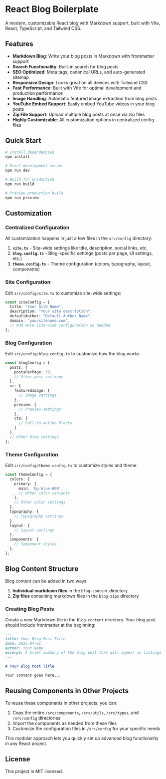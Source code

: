 # React Blog Boilerplate

A modern, customizable React blog with Markdown support, built with Vite, React, TypeScript, and Tailwind CSS.

## Features

- **Markdown Blog**: Write your blog posts in Markdown with frontmatter support
- **Search Functionality**: Built-in search for blog posts
- **SEO Optimized**: Meta tags, canonical URLs, and auto-generated sitemap
- **Responsive Design**: Looks great on all devices with Tailwind CSS
- **Fast Performance**: Built with Vite for optimal development and production performance
- **Image Handling**: Automatic featured image extraction from blog posts
- **YouTube Embed Support**: Easily embed YouTube videos in your blog posts
- **Zip File Support**: Upload multiple blog posts at once via zip files
- **Highly Customizable**: All customization options in centralized config files

## Quick Start

```bash
# Install dependencies
npm install

# Start development server
npm run dev

# Build for production
npm run build

# Preview production build
npm run preview
```

## Customization

### Centralized Configuration

All customization happens in just a few files in the `src/config` directory:

1. **`site.ts`** - Site-wide settings like title, description, social links, etc.
2. **`blog.config.ts`** - Blog-specific settings (posts per page, UI settings, etc.)
3. **`theme.config.ts`** - Theme configuration (colors, typography, layout, components)

### Site Configuration

Edit `src/config/site.ts` to customize site-wide settings:

```typescript
const siteConfig = {
  title: "Your Site Name",
  description: "Your site description",
  defaultAuthor: "Default Author Name",
  domain: "yoursitename.com",
  // Add more site-wide configuration as needed
};
```

### Blog Configuration

Edit `src/config/blog.config.ts` to customize how the blog works:

```typescript
const blogConfig = {
  posts: {
    postsPerPage: 30,
    // Other post settings
  },
  ui: {
    featuredImage: {
      // Image settings
    },
    preview: {
      // Preview settings
    },
    cta: {
      // Call-to-action blocks
    }
  },
  // Other blog settings
};
```

### Theme Configuration

Edit `src/config/theme.config.ts` to customize styles and theme:

```typescript
const themeConfig = {
  colors: {
    primary: {
      main: 'bg-blue-600',
      // Other color variants
    },
    // Other color settings
  },
  typography: {
    // Typography settings
  },
  layout: {
    // Layout settings
  },
  components: {
    // Component styles
  },
};
```

## Blog Content Structure

Blog content can be added in two ways:

1. **Individual markdown files** in the `blog-content` directory
2. **Zip files** containing markdown files in the `blog-zips` directory

### Creating Blog Posts

Create a new Markdown file in the `blog-content` directory. Your blog post should include frontmatter at the beginning:

```md
---
title: Your Blog Post Title
date: 2025-04-01
author: Your Name
excerpt: A brief summary of the blog post that will appear in listings
---

# Your Blog Post Title

Your content goes here...
```

## Reusing Components in Other Projects

To reuse these components in other projects, you can:

1. Copy the entire `/src/components`, `/src/utils`, `/src/types`, and `/src/config` directories
2. Import the components as needed from these files
3. Customize the configuration files in `/src/config` for your specific needs

This modular approach lets you quickly set up advanced blog functionality in any React project.

## License

This project is MIT licensed.